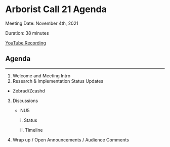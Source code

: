 # Arborist Call 21 Agenda

Meeting Date: November 4th, 2021

Duration: 38 minutes

[YouTube Recording](https://youtu.be/h-TiMdc4rgo)

## Agenda
___

1. Welcome and Meeting Intro 
2. Research & Implementation Status Updates

- Zebrad/Zcashd

3. Discussions
   
   + NU5 

     i. Status 

     ii. Timeline

     
4.  Wrap up / Open Announcements / Audience Comments